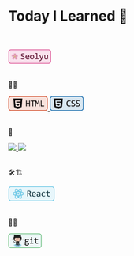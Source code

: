 # Today I Learned :memo:
<br />
<a href="https://github.com/LeeSeolYu" target="_blank">
    <p align="left">
        <img src="https://github.com/LeeSeolYu/TIL/blob/main/imgs/author-badge-logo.png?raw=true" height=30 />
    </p>
</a>
<br />
📝🎨
<p align="left">
    <a href="https://github.com/LeeSeolYu/TIL/tree/main/HTML_CSS" target="_blank">
        <img src="https://github.com/LeeSeolYu/TIL/blob/main/imgs/html-badge-logo.png?raw=true" height=30 />
    </a>
    <a href="https://github.com/LeeSeolYu/TIL/tree/main/HTML_CSS" target="_blank">
        <img src="https://github.com/LeeSeolYu/TIL/blob/main/imgs/css-badge-logo.png?raw=true" height=30 />
    </a>
</a>
</p>
<br />
🎤
<p align="left">
    <a href="https://github.com/LeeSeolYu/TIL/tree/main/JavaScript" target="_blank">
        <image src="https://github.com/LeeSeolYu/TIL/blob/main/imgs/javascript-badge-logo.png?raw=true" height=30 />
    </a>
    <a href="https://github.com/LeeSeolYu/TIL/tree/main/TypeScript" target="_blank">
        <image src="https://github.com/LeeSeolYu/TIL/blob/main/imgs/typescript-badge-logo.png?raw=true" height=30 />
    </a>
</p>
<br />
🛠🏗️
<a href="https://github.com/LeeSeolYu/TIL/tree/main/React" target="_blank">
    <p align="left">
        <img src="https://github.com/LeeSeolYu/TIL/blob/main/imgs/react-badge-logo.png?raw=true" height=30 />
    </p>
</a>
<br />
🐙😻
<a href="https://github.com/LeeSeolYu/TIL/tree/main/Git" target="_blank">
    <p align="left">
        <img src="https://github.com/LeeSeolYu/TIL/blob/main/imgs/git-badge-logo.png?raw=true" height=30 />
    </p>
</a>

